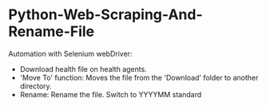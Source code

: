 # Python-Web-Scraping-And-Rename-File
Automation with Selenium webDriver: 
- Download health file on health agents. 
- 'Move To' function: Moves the file from the 'Download' folder to another directory. 
- Rename: Rename the file. Switch to YYYYMM standard
